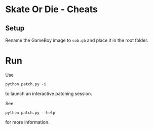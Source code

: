 # Skate Or Die - Cheats
## Setup
Rename the GameBoy image to `sob.gb` and place it in the root folder.

# Run
Use
```
python patch.py -i
```
to launch an interactive patching session.

See
```
python patch.py --help
```
for more information.
